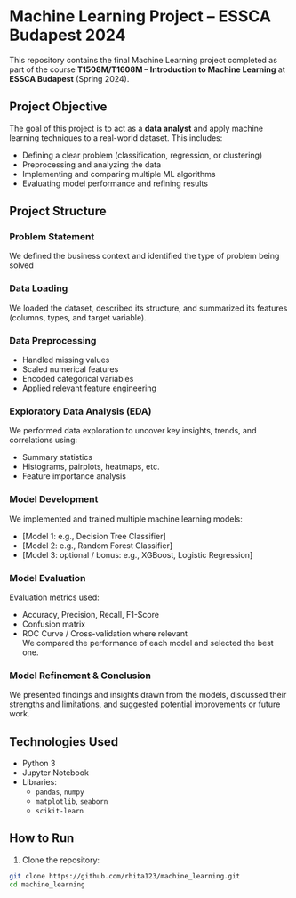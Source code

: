 #  Machine Learning Project – ESSCA Budapest 2024

This repository contains the final Machine Learning project completed as part of the course **T1508M/T1608M – Introduction to Machine Learning** at **ESSCA Budapest** (Spring 2024).


##  Project Objective

The goal of this project is to act as a **data analyst** and apply machine learning techniques to a real-world dataset. This includes:

- Defining a clear problem (classification, regression, or clustering)
- Preprocessing and analyzing the data
- Implementing and comparing multiple ML algorithms
- Evaluating model performance and refining results

## Project Structure

###  Problem Statement  
We defined the business context and identified the type of problem being solved

###  Data Loading  
We loaded the dataset, described its structure, and summarized its features (columns, types, and target variable).

### Data Preprocessing  
- Handled missing values  
- Scaled numerical features  
- Encoded categorical variables  
- Applied relevant feature engineering

###  Exploratory Data Analysis (EDA)  
We performed data exploration to uncover key insights, trends, and correlations using:
- Summary statistics  
- Histograms, pairplots, heatmaps, etc.  
- Feature importance analysis

### Model Development  
We implemented and trained multiple machine learning models:
- [Model 1: e.g., Decision Tree Classifier]  
- [Model 2: e.g., Random Forest Classifier]  
- [Model 3: optional / bonus: e.g., XGBoost, Logistic Regression]

###  Model Evaluation  
Evaluation metrics used:
- Accuracy, Precision, Recall, F1-Score  
- Confusion matrix  
- ROC Curve / Cross-validation where relevant  
We compared the performance of each model and selected the best one.

###  Model Refinement & Conclusion  
We presented findings and insights drawn from the models, discussed their strengths and limitations, and suggested potential improvements or future work.

##  Technologies Used

- Python 3  
- Jupyter Notebook  
- Libraries:
  - `pandas`, `numpy`
  - `matplotlib`, `seaborn`
  - `scikit-learn`

## How to Run

1. Clone the repository:
```bash
git clone https://github.com/rhita123/machine_learning.git
cd machine_learning
